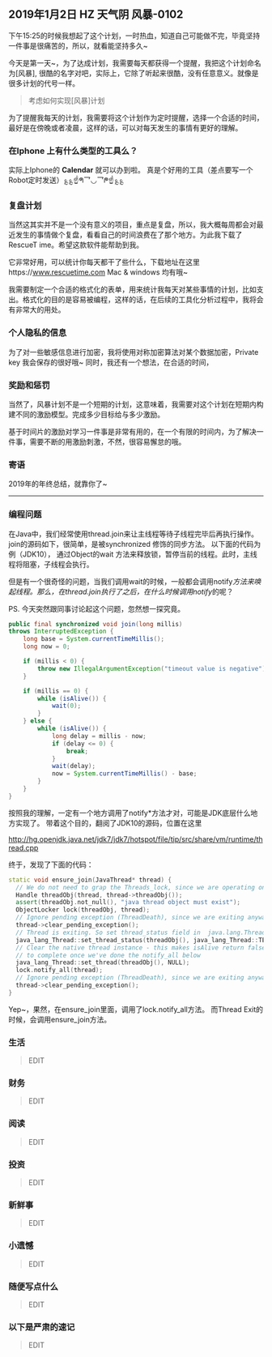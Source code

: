 ## 2019年1月2日 HZ 天气阴  风暴-0102

下午15:25的时候我想起了这个计划，一时热血，知道自己可能做不完，毕竟坚持一件事是很痛苦的，所以，就看能坚持多久~

今天是第一天~，为了达成计划，我需要每天都获得一个提醒，我把这个计划命名为[风暴],  很酷的名字对吧，实际上，它除了听起来很酷，没有任意意义。就像是很多计划的代号一样。


> 考虑如何实现[风暴]计划

为了提醒我每天的计划，我需要将这个计划作为定时提醒，选择一个合适的时间，最好是在傍晚或者凌晨，这样的话，可以对每天发生的事情有更好的理解。


### 在Iphone 上有什么类型的工具么？

实际上Iphone的 **Calendar** 就可以办到啦。  真是个好用的工具（差点要写一个Robot定时发送）؏؏☝ᖗ乛◡乛ᖘ☝؏؏


### 复盘计划

当然这其实并不是一个没有意义的项目，重点是复盘，所以，我大概每周都会对最近发生的事情做个复盘，看看自己的时间浪费在了那个地方。为此我下载了RescueT	ime。希望这款软件能帮助到我。

它非常好用，可以统计你每天都干了些什么，下载地址在这里https://www.rescuetime.com Mac & windows 均有哦~

我需要制定一个合适的格式化的表单，用来统计我每天对某些事情的计划，比如支出。格式化的目的是容易被编程，这样的话，在后续的工具化分析过程中，我将会有非常大的用处。


### 个人隐私的信息
为了对一些敏感信息进行加密，我将使用对称加密算法对某个数据加密，Private key 我会保存的很好哦~ 同时，我还有一个想法，在合适的时间，


### 奖励和惩罚

当然了，风暴计划不是一个短期的计划，这意味着，我需要对这个计划在短期内构建不同的激励模型。完成多少目标给与多少激励。 

基于时间片的激励对学习一件事是非常有用的，在一个有限的时间内，为了解决一件事，需要不断的用激励刺激，不然，很容易懈怠的哦。 


### 寄语

2019年的年终总结，就靠你了~


----- 


### 编程问题

在Java中，我们经常使用thread.join来让主线程等待子线程完毕后再执行操作。  join的源码如下，很简单，是被synchronized 修饰的同步方法。 以下面的代码为例（JDK10），
通过Object的wait 方法来释放锁，暂停当前的线程。此时，主线程将阻塞，子线程会执行。

但是有一个很奇怪的问题，当我们调用wait的时候，一般都会调用notify*方法来唤起线程。那么，在thread.join执行了之后，在什么时候调用notify*的呢？ 

PS. 今天突然跟同事讨论起这个问题，忽然想一探究竟。


``` java
public final synchronized void join(long millis)
throws InterruptedException {
    long base = System.currentTimeMillis();
    long now = 0;

    if (millis < 0) {
        throw new IllegalArgumentException("timeout value is negative");
    }

    if (millis == 0) {
        while (isAlive()) {
            wait(0);
        }
    } else {
        while (isAlive()) {
            long delay = millis - now;
            if (delay <= 0) {
                break;
            }
            wait(delay);
            now = System.currentTimeMillis() - base;
        }
    }
}
```

按照我的理解，一定有一个地方调用了notify*方法才对，可能是JDK底层什么地方实现了。 带着这个目的，翻阅了JDK10的源码，位置在这里

http://hg.openjdk.java.net/jdk7/jdk7/hotspot/file/tip/src/share/vm/runtime/thread.cpp


终于，发现了下面的代码：

``` c++
static void ensure_join(JavaThread* thread) {
  // We do not need to grap the Threads_lock, since we are operating on ourself.
  Handle threadObj(thread, thread->threadObj());
  assert(threadObj.not_null(), "java thread object must exist");
  ObjectLocker lock(threadObj, thread);
  // Ignore pending exception (ThreadDeath), since we are exiting anyway
  thread->clear_pending_exception();
  // Thread is exiting. So set thread_status field in  java.lang.Thread class to TERMINATED.
  java_lang_Thread::set_thread_status(threadObj(), java_lang_Thread::TERMINATED);
  // Clear the native thread instance - this makes isAlive return false and allows the join()
  // to complete once we've done the notify_all below
  java_lang_Thread::set_thread(threadObj(), NULL);
  lock.notify_all(thread);
  // Ignore pending exception (ThreadDeath), since we are exiting anyway
  thread->clear_pending_exception();
}

```
Yep~，果然，在ensure_join里面，调用了lock.notify_all方法。 而Thread Exit的时候，会调用ensure_join方法。 


###  生活
> EDIT

### 财务
> EDIT

### 阅读
> EDIT

### 投资
> EDIT

### 新鲜事
> EDIT

### 小遗憾
> EDIT
 
### 随便写点什么
> EDIT  

### 以下是严肃的速记

> EDIT




















